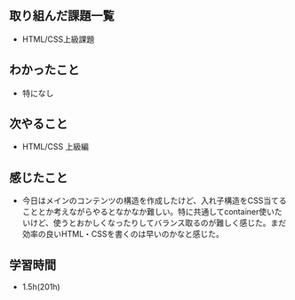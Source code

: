 ## 取り組んだ課題一覧
- HTML/CSS上級課題
## わかったこと
- 特になし
## 次やること
- HTML/CSS 上級編
## 感じたこと
- 今日はメインのコンテンツの構造を作成したけど、入れ子構造をCSS当てることとか考えながらやるとなかなか難しい。特に共通してcontainer使いたいけど、使うとおかしくなったりしてバランス取るのが難しく感じた。まだ効率の良いHTML・CSSを書くのは早いのかなと感じた。
## 学習時間
- 1.5h(201h)
